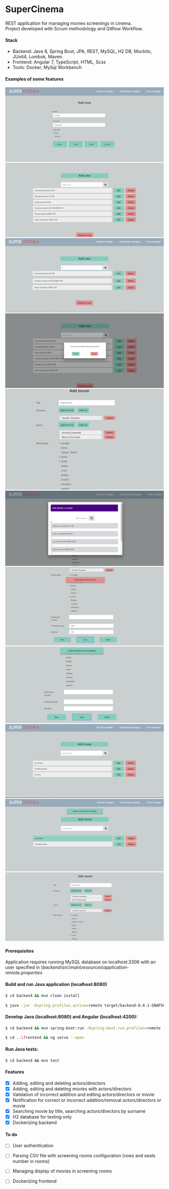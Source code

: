 # SuperCinema
REST application for managing movies screenings in cinema. <br/>
Project developed with Scrum methodology and Gitflow Workflow.

#### Stack
* Backend: Java 8, Spring Boot, JPA, REST, MySQL, H2 DB, Mockito, JUnit4, Lombok, Maven 
* Frontend: Angular 7, TypeScript, HTML, Scss
* Tools: Docker, MySql Workbench 

#### Examples of some features

![add crew](img/superCinema-addCrew.png)
![all crew](img/superCinema-allCrew.png)
![sort crew](img/superCinema-crew-sort.png)
![delete crew](img/superCinema-allCrew-delete.png)
![add movie](img/superCinema-addMovie1.png)
![add directorToMovie](img/superCinema-addDirectorToMovie.png)
![add movie validation1](img/superCinema-addMovie-validation.png)
![add movie success](img/superCinema-addMovie-success.png)
![delete movie succes](img/superCinema-allMovies.png)
![all movies delete](img/superCinema-movie-deleting-succes.png)
![edit movie](img/superCinema-editMovie.png)

#### Prerequisites
Application requires running MySQL database on localhost:3306 with an user specified in *\backend\src\main\resources\application-remote.properties*
 
#### Build and run Java application (localhost:8080)

```sh
$ cd backend && mvn clean install
```
```sh
$ java -jar -Dspring.profiles.active=remote target/backend-0.0.1-SNAPSHOT.jar
```

#### Develop Java (localhost:8080) and Angular (localhost:4200):

```sh
$ cd backend && mvn spring-boot:run -Dspring-boot.run.profiles=remote
```
```sh
$ cd ..\frontend && ng serve --open
```

#### Run Java tests:
```sh
$ cd backend && mvn test
```
#### Features

- [x] Adding, editing and deleting actors/directors 
- [x] Adding, editing and deleting movies with actors/directors
- [x] Validation of incorrect addition and editing actors/directors or movie
- [x] Notification for correct or incorrect addition/removal actors/directors or movie
- [x] Searching movie by title, searching actors/directors by surname
- [x] H2 database for testing only
- [x] Dockerizing backend

#### To do

- [ ] User authentication
- [ ] Parsing CSV file with screening rooms configuration (rows and seats number in rooms)
- [ ] Managing display of movies in screening rooms
- [ ] Dockerizing frontend

